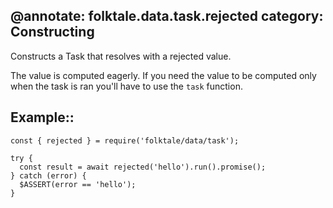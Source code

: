 @annotate: folktale.data.task.rejected
category: Constructing
---

Constructs a Task that resolves with a rejected value.

The value is computed eagerly. If you need the value to be computed only when the task is ran you'll have to use the `task` function.


## Example::

    const { rejected } = require('folktale/data/task');
    
    try {
      const result = await rejected('hello').run().promise();
    } catch (error) {
      $ASSERT(error == 'hello');
    }
    
